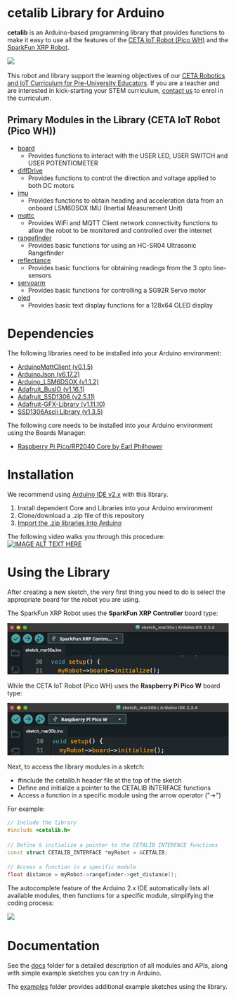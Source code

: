 # cetalib Library for Arduino

**cetalib** is an Arduino-based programming library that provides functions to make it easy to use all the features of the [CETA IoT Robot (Pico WH)](https://www.cool-mcu.com/pages/robot-kit) and the [SparkFun XRP Robot](https://www.sparkfun.com/experiential-robotics-platform-xrp-kit.html).

[<img src="./assets/ceta-and-xrp-robot.png?raw=true">](https://www.cool-mcu.com/pages/robot-kit)

This robot and library support the learning objectives of our [CETA Robotics and IoT Curriculum for Pre-University Educators](https://www.cool-mcu.com/bundles/rpi-pico-robotics-and-iot-curriculum-for-pre-university-educators). If you are a teacher and are interested in kick-starting your STEM curriculum, [contact us](mailto:info@cool-mcu.com) to enrol in the curriculum.

## Primary Modules in the Library (CETA IoT Robot (Pico WH))
* [board](https://github.com/cool-mcu/cetalib/blob/main/docs/board.md)
  * Provides functions to interact with the USER LED, USER SWITCH and USER POTENTIOMETER
* [diffDrive](https://github.com/cool-mcu/cetalib/blob/main/docs/diffDrive.md)
  * Provides functions to control the direction and voltage applied to both DC motors
* [imu](https://github.com/cool-mcu/cetalib/blob/main/docs/imu.md)
  * Provides functions to obtain heading and acceleration data from an onboard LSM6DSOX IMU (Inertial Measurement Unit)
* [mqttc](https://github.com/cool-mcu/cetalib/blob/main/docs/mqttc.md)
  * Provides WiFi and MQTT Client network connectivity functions to allow the robot to be monitored and controlled over the internet
* [rangefinder](https://github.com/cool-mcu/cetalib/blob/main/docs/rangefinder.md)
  * Provides basic functions for using an HC-SR04 Ultrasonic Rangefinder
* [reflectance](https://github.com/cool-mcu/cetalib/blob/main/docs/reflectance.md)
  * Provides basic functions for obtaining readings from the 3 opto line-sensors
* [servoarm](https://github.com/cool-mcu/cetalib/blob/main/docs/servoarm.md)
  * Provides basic functions for controlling a SG92R Servo motor
* [oled](https://github.com/cool-mcu/cetalib/blob/main/docs/oled.md)
  * Provides basic text display functions for a 128x64 OLED display

# Dependencies

The following libraries need to be installed into your Arduino environment:

* [ArduinoMqttClient (v0.1.5)](https://github.com/arduino-libraries/ArduinoMqttClient/archive/refs/tags/0.1.5.zip)
* [ArduinoJson (v6.17.2)](https://github.com/bblanchon/ArduinoJson/archive/refs/tags/v6.17.2.zip)
* [Arduino_LSM6DSOX (v1.1.2)](https://github.com/arduino-libraries/Arduino_LSM6DSOX/archive/refs/tags/1.1.2.zip)
* [Adafruit_BusIO (v1.16.1)](https://github.com/adafruit/Adafruit_BusIO/archive/refs/tags/1.16.1.zip)
* [Adafruit_SSD1306 (v2.5.11)](https://github.com/adafruit/Adafruit_SSD1306/archive/refs/tags/2.5.11.zip)
* [Adafruit-GFX-Library (v1.11.10)](https://github.com/adafruit/Adafruit-GFX-Library/archive/refs/tags/1.11.10.zip)
* [SSD1306Ascii Library (v1.3.5)](https://github.com/greiman/SSD1306Ascii/archive/refs/tags/1.3.5.zip)

The following core needs to be installed into your Arduino environment using the Boards Manager:
* [Raspberry Pi Pico/RP2040 Core by Earl Philhower](https://github.com/earlephilhower/arduino-pico)

# Installation

We recommend using [Arduino IDE v2.x](https://www.arduino.cc/en/software) with this library.

1. Install dependent Core and Libraries into your Arduino environment
2. Clone/download a .zip file of this repository
3. [Import the .zip libraries into Arduino](https://docs.arduino.cc/software/ide-v1/tutorials/installing-libraries/#importing-a-zip-library) 

The following video walks you through this procedure:
[![IMAGE ALT TEXT HERE](http://img.youtube.com/vi/OTbfWM7dy2E/0.jpg)](http://www.youtube.com/watch?v=OTbfWM7dy2E)


# Using the Library
After creating a new sketch, the very first thing you need to do is select the appropriate board for the robot you are using.

The SparkFun XRP Robot uses the **SparkFun XRP Controller** board type:

<img src="./assets/xrp_board_type.jpg?raw=true">

While the CETA IoT Robot (Pico WH) uses the **Raspberry Pi Pico W** board type:

<img src="./assets/ceta_board_type.jpg?raw=true">

Next, to access the library modules in a sketch:
* #include the cetalib.h header file at the top of the sketch
* Define and initialize a pointer to the CETALIB INTERFACE functions
* Access a function in a specific module using the arrow operator ("->")

For example:
```c++
// Include the library
#include <cetalib.h>

// Define & initialize a pointer to the CETALIB INTERFACE functions
const struct CETALIB_INTERFACE *myRobot = &CETALIB;

// Access a function in a specific module
float distance = myRobot->rangefinder->get_distance();
```
The autocomplete feature of the Arduino 2.x IDE automatically lists all available modules, then functions for a specific module, simplifying the coding process:

<image src="./assets/arduino-ide-autocomplete.gif?raw=true">

# Documentation

See the [docs](https://github.com/cool-mcu/cetalib/tree/main/docs) folder for a detailed description of all modules and APIs, along with simple example sketches you can try in Arduino.

The [examples](https://github.com/cool-mcu/cetalib/tree/main/examples) folder provides additional example sketches using the library.